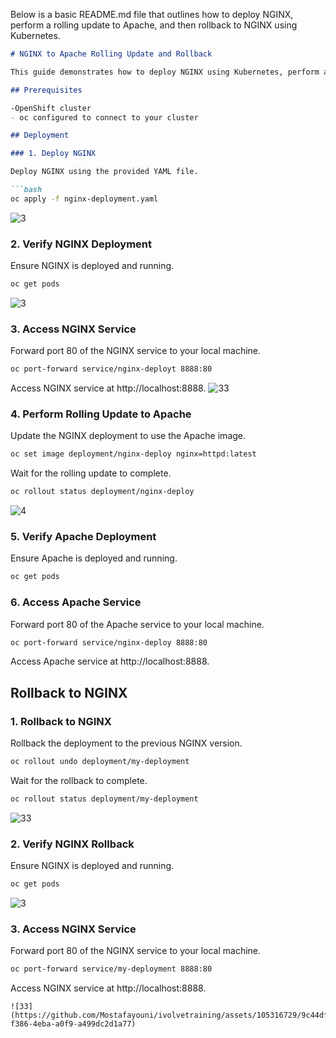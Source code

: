Below is a basic README.md file that outlines how to deploy NGINX, perform a rolling update to Apache, and then rollback to NGINX using Kubernetes.

```markdown
# NGINX to Apache Rolling Update and Rollback

This guide demonstrates how to deploy NGINX using Kubernetes, perform a rolling update to Apache, and then rollback to NGINX.

## Prerequisites

-OpenShift cluster
- oc configured to connect to your cluster

## Deployment

### 1. Deploy NGINX

Deploy NGINX using the provided YAML file.

```bash
oc apply -f nginx-deployment.yaml
```
![3](https://github.com/Mostafayouni/ivolvetraining/assets/105316729/5165a9b7-423d-41ed-9618-c55344725864)

### 2. Verify NGINX Deployment

Ensure NGINX is deployed and running.

```bash
oc get pods
```
![3](https://github.com/Mostafayouni/ivolvetraining/assets/105316729/f91aef78-830c-4664-a61c-803138c218ad)

### 3. Access NGINX Service

Forward port 80 of the NGINX service to your local machine.

```bash
oc port-forward service/nginx-deployt 8888:80
```

Access NGINX service at http://localhost:8888.
![33](https://github.com/Mostafayouni/ivolvetraining/assets/105316729/d534218f-35ab-443a-81d8-0c647a9d565d)

### 4. Perform Rolling Update to Apache

Update the NGINX deployment to use the Apache image.

```bash
oc set image deployment/nginx-deploy nginx=httpd:latest
```

Wait for the rolling update to complete.

```bash
oc rollout status deployment/nginx-deploy
```
![4](https://github.com/Mostafayouni/ivolvetraining/assets/105316729/71ce6ea8-9dc6-4f28-84b4-e9c0453b2441)

### 5. Verify Apache Deployment

Ensure Apache is deployed and running.

```bash
oc get pods
```

### 6. Access Apache Service

Forward port 80 of the Apache service to your local machine.

```bash
oc port-forward service/nginx-deploy 8888:80
```

Access Apache service at http://localhost:8888.

## Rollback to NGINX

### 1. Rollback to NGINX

Rollback the deployment to the previous NGINX version.

```bash
oc rollout undo deployment/my-deployment
```

Wait for the rollback to complete.

```bash
oc rollout status deployment/my-deployment
```
![33](https://github.com/Mostafayouni/ivolvetraining/assets/105316729/53321272-caf6-4956-b1e1-b25d9788e68b)

### 2. Verify NGINX Rollback

Ensure NGINX is deployed and running.

```bash
oc get pods
```
![3](https://github.com/Mostafayouni/ivolvetraining/assets/105316729/5165a9b7-423d-41ed-9618-c55344725864)

### 3. Access NGINX Service

Forward port 80 of the NGINX service to your local machine.

```bash
oc port-forward service/my-deployment 8888:80
```

Access NGINX service at http://localhost:8888.

```
![33](https://github.com/Mostafayouni/ivolvetraining/assets/105316729/9c44df20-f386-4eba-a0f9-a499dc2d1a77)

